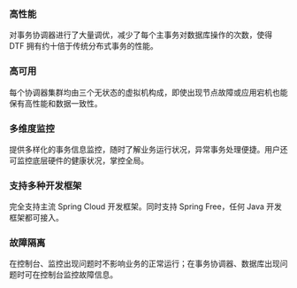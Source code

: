 ### 高性能
对事务协调器进行了大量调优，减少了每个主事务对数据库操作的次数，使得 DTF 拥有约十倍于传统分布式事务的性能。

### 高可用
每个协调器集群均由三个无状态的虚拟机构成，即使出现节点故障或应用宕机也能保有高性能和数据一致性。

### 多维度监控
提供多样化的事务信息监控，随时了解业务运行状况，异常事务处理便捷。用户还可监控底层硬件的健康状况，掌控全局。

### 支持多种开发框架
完全支持主流 Spring Cloud 开发框架。同时支持 Spring Free，任何 Java 开发框架都可接入。

### 故障隔离
在控制台、监控出现问题时不影响业务的正常运行；在事务协调器、数据库出现问题时可在控制台监控故障信息。

